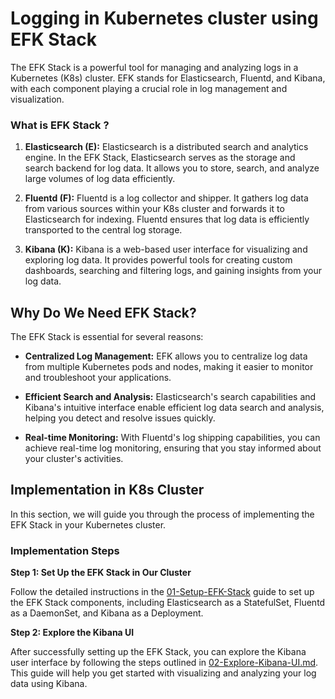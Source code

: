 # Logging in Kubernetes cluster using EFK Stack

The EFK Stack is a powerful tool for managing and analyzing logs in a Kubernetes (K8s) cluster. EFK stands for Elasticsearch, Fluentd, and Kibana, with each component playing a crucial role in log management and visualization.

### What is EFK Stack ?

1. **Elasticsearch (E):** Elasticsearch is a distributed search and analytics engine. In the EFK Stack, Elasticsearch serves as the storage and search backend for log data. It allows you to store, search, and analyze large volumes of log data efficiently.

2. **Fluentd (F):** Fluentd is a log collector and shipper. It gathers log data from various sources within your K8s cluster and forwards it to Elasticsearch for indexing. Fluentd ensures that log data is efficiently transported to the central log storage.

3. **Kibana (K):** Kibana is a web-based user interface for visualizing and exploring log data. It provides powerful tools for creating custom dashboards, searching and filtering logs, and gaining insights from your log data.

## Why Do We Need EFK Stack?

The EFK Stack is essential for several reasons:

- **Centralized Log Management:** EFK allows you to centralize log data from multiple Kubernetes pods and nodes, making it easier to monitor and troubleshoot your applications.

- **Efficient Search and Analysis:** Elasticsearch's search capabilities and Kibana's intuitive interface enable efficient log data search and analysis, helping you detect and resolve issues quickly.

- **Real-time Monitoring:** With Fluentd's log shipping capabilities, you can achieve real-time log monitoring, ensuring that you stay informed about your cluster's activities.

## Implementation in K8s Cluster

In this section, we will guide you through the process of implementing the EFK Stack in your Kubernetes cluster.

### Implementation Steps

**Step 1: Set Up the EFK Stack in Our Cluster**

Follow the detailed instructions in the [01-Setup-EFK-Stack](./01-Setup-EFK-Stack) guide to set up the EFK Stack components, including Elasticsearch as a StatefulSet, Fluentd as a DaemonSet, and Kibana as a Deployment.

**Step 2: Explore the Kibana UI**

After successfully setting up the EFK Stack, you can explore the Kibana user interface by following the steps outlined in [02-Explore-Kibana-UI.md](./02-Explore-Kibana-UI.md). This guide will help you get started with visualizing and analyzing your log data using Kibana.
